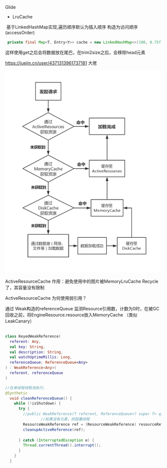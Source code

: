 Glide

- LruCache

​		基于LinkedHashMap实现,遍历顺序默认为插入顺序
​		构造为访问顺序(accessOrder)

```java
 private final Map<T, Entry<Y>> cache = new LinkedHashMap<>(100, 0.75f, true);
```

这样使用get之后会将数据放在尾巴，在trim2size之后，会移除head元素

https://juejin.cn/user/4371313961737181 大佬



![glide缓存命中](..\image\glide缓存命中.jpg)

ActiveResourceCache 作用：避免使用中的图片被MemoryLruCache   Recycle了，其容量没有限制

ActiveResourceCache 为何使用弱引用？ 

通过 Weak构造的referenceQueue 监测Resource引用数，计数为0时，在被GC回收之前，将EngineResource.resource放入MemoryCache （类似LeakCanary）

```kotlin

class KeyedWeakReference(
  referent: Any,
  val key: String,
  val description: String,
  val watchUptimeMillis: Long,
  referenceQueue: ReferenceQueue<Any>
) : WeakReference<Any>(
  referent, referenceQueue
)
```


```java
//在单线程线程池执行， 
@Synthetic
  void cleanReferenceQueue() {
    while (!isShutdown) {
      try {
      	//public WeakReference(T referent, ReferenceQueue<? super T> q)
				//如果没有元素，则阻塞线程
        ResourceWeakReference ref = (ResourceWeakReference) resourceReferenceQueue.remove();
        cleanupActiveReference(ref);
 		
      } catch (InterruptedException e) {
        Thread.currentThread().interrupt();
      }
    }
  }
```

